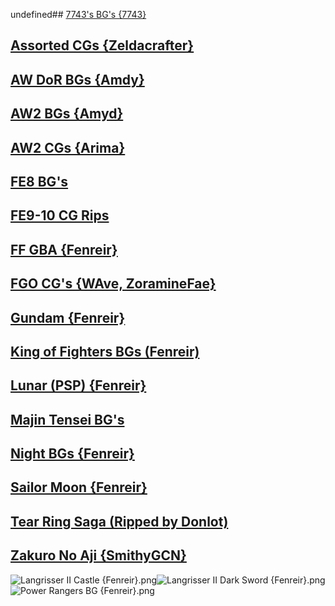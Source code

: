 undefined## [7743's BG's {7743}](7743's%20BG's%20%7B7743%7D)

## [Assorted CGs {Zeldacrafter}](Assorted%20CGs%20%7BZeldacrafter%7D)

## [AW DoR BGs {Amdy}](AW%20DoR%20BGs%20%7BAmdy%7D)

## [AW2 BGs {Amyd}](AW2%20BGs%20%7BAmyd%7D)

## [AW2 CGs {Arima}](AW2%20CGs%20%7BArima%7D)

## [FE8 BG's](FE8%20BG's)

## [FE9-10 CG Rips](FE9-10%20CG%20Rips)

## [FF GBA {Fenreir}](FF%20GBA%20%7BFenreir%7D)

## [FGO CG's {WAve, ZoramineFae}](FGO%20CG's%20%7BWAve,%20ZoramineFae%7D)

## [Gundam {Fenreir}](Gundam%20%7BFenreir%7D)

## [King of Fighters BGs (Fenreir)](King%20of%20Fighters%20BGs%20(Fenreir))

## [Lunar (PSP) {Fenreir}](Lunar%20(PSP)%20%7BFenreir%7D)

## [Majin Tensei BG's](Majin%20Tensei%20BG's)

## [Night BGs {Fenreir}](Night%20BGs%20%7BFenreir%7D)

## [Sailor Moon {Fenreir}](Sailor%20Moon%20%7BFenreir%7D)

## [Tear Ring Saga (Ripped by Donlot)](Tear%20Ring%20Saga%20(Ripped%20by%20Donlot))

## [Zakuro No Aji {SmithyGCN}](Zakuro%20No%20Aji%20%7BSmithyGCN%7D)

![Langrisser II Castle {Fenreir}.png](https://raw.githubusercontent.com/Klokinator/FE-Repo/main/BGs,%20Interface%20Elements/Background%20CGs/Langrisser%20II%20Castle%20%7BFenreir%7D.png "Langrisser II Castle {Fenreir}.png")![Langrisser II Dark Sword {Fenreir}.png](https://raw.githubusercontent.com/Klokinator/FE-Repo/main/BGs,%20Interface%20Elements/Background%20CGs/Langrisser%20II%20Dark%20Sword%20%7BFenreir%7D.png "Langrisser II Dark Sword {Fenreir}.png")![Power Rangers BG {Fenreir}.png](https://raw.githubusercontent.com/Klokinator/FE-Repo/main/BGs,%20Interface%20Elements/Background%20CGs/Power%20Rangers%20BG%20%7BFenreir%7D.png "Power Rangers BG {Fenreir}.png")